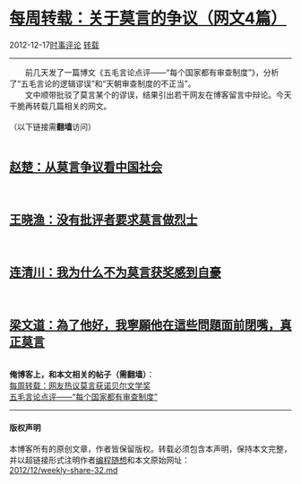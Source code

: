 <!DOCTYPE html>
<html xmlns="http://www.w3.org/1999/xhtml" xml:lang="zh-CN">
<head>
<meta http-equiv="Content-Type" content="text/html; charset=utf-8" />
<meta name="generator" content="Python script by program.think@gmail.com" />
<meta name="provider" content="program-think.blogspot.com" />
<link type="text/css" rel="stylesheet" href="../../css/program-think.css" />
<title>每周转载：关于莫言的争议（网文4篇） - 编程随想的博客</title>
</head>
<body>
<div id="main" style="width:100%;">
<h1><a href="../../index.md" title="回到首页">每周转载：关于莫言的争议（网文4篇）</a></h1>
<div class="post-info"><span class="date-header">2012-12-17</span><a href="../../tags/E697B6E4BA8BE8AF84E8AEBA.md" class="tag">时事评论</a> <a href="../../tags/E8BDACE8BDBD.md" class="tag">转载</a> </div>
<hr>
<div class="post">
&#12288;&#12288;前几天发了一篇博文《五毛言论点评——“每个国家都有审查制度”》，分析了“五毛言论的逻辑谬误”和“天朝审查制度的不正当”。<br />&#12288;&#12288;文中顺带批驳了莫言某个的谬误，结果引出若干网友在博客留言中辩论。今天干脆再转载几篇相关的网文。<br /><br />（以下链接需<b>翻墙</b>访问）<a name='more'></a><!--program-think--><br /><br /><h2><a href="https://plus.google.com/u/0/113559088971921339544/posts/bNrgBrQUJAa" target="_blank" rel="nofollow">赵楚：从莫言争议看中国社会</a></h2><br /><h2><a href="https://plus.google.com/u/0/113559088971921339544/posts/RAdNJoDwms3" target="_blank" rel="nofollow">王晓渔：没有批评者要求莫言做烈士</a></h2><br /><h2><a href="https://plus.google.com/u/0/113559088971921339544/posts/5wGgAY7nXxS" target="_blank" rel="nofollow">连清川：我为什么不为莫言获奖感到自豪</a></h2><br /><h2><a href="https://plus.google.com/u/0/113559088971921339544/posts/JhjfUp8wj3b" target="_blank" rel="nofollow">梁文道：為了他好，我寧願他在這些問題面前閉嘴，真正莫言</a></h2><br /><b>俺博客上，和本文相关的帖子（需翻墙）</b>：<br /><a href="../../2012/10/weekly-share-25.md">每周转载：网友热议莫言获诺贝尔文学奖</a><br /><a href="../../2012/12/censorship-in-china.md">五毛言论点评——“每个国家都有审查制度”</a><div class="blogger-post-footer">
</div>
<hr>
<div class="copyright">
<h4>版权声明</h4>
本博客所有的原创文章，作者皆保留版权。转载必须包含本声明，保持本文完整，并以超链接形式注明作者<a href="mailto:program.think@gmail.com">编程随想</a>和本文原始网址：<br>
<a href="2012/12/weekly-share-32.md">2012/12/weekly-share-32.md</a>
</div>
</div>
</body>
</html>

